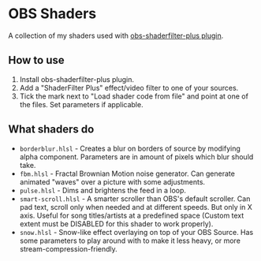 OBS Shaders
===========

A collection of my shaders used with [obs-shaderfilter-plus plugin](https://github.com/Limeth/obs-shaderfilter-plus).

How to use
----------

1. Install obs-shaderfilter-plus plugin.
1. Add a "ShaderFilter Plus" effect/video filter to one of your sources.
1. Tick the mark next to "Load shader code from file" and point at one of the files. Set parameters if applicable.

What shaders do
---------------

* `borderblur.hlsl` - Creates a blur on borders of source by modifying alpha component. Parameters are in amount of pixels which blur should take.
* `fbm.hlsl` - Fractal Brownian Motion noise generator. Can generate animated "waves" over a picture with some adjustments.
* `pulse.hlsl` - Dims and brightens the feed in a loop.
* `smart-scroll.hlsl` - A smarter scroller than OBS's default scroller. Can pad text, scroll only when needed and at different speeds. But only in X axis. Useful for song titles/artists at a predefined space (Custom text extent must be DISABLED for this shader to work properly).
* `snow.hlsl` - Snow-like effect overlaying on top of your OBS Source. Has some parameters to play around with to make it less heavy, or more stream-compression-friendly.
